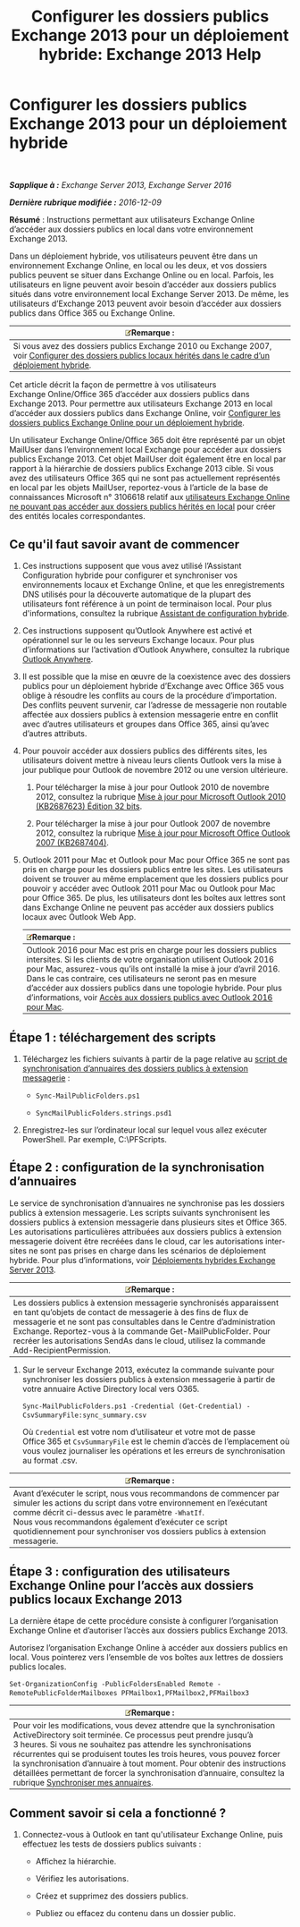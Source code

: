 ﻿---
title: 'Configurer les dossiers publics Exchange 2013 pour un déploiement hybride: Exchange 2013 Help'
TOCTitle: Configurer les dossiers publics Exchange 2013 pour un déploiement hybride
ms:assetid: b828520f-022c-4fcb-ab68-e1c330e87c33
ms:mtpsurl: https://technet.microsoft.com/fr-fr/library/Dn986544(v=EXCHG.150)
ms:contentKeyID: 65452457
ms.date: 04/24/2018
mtps_version: v=EXCHG.150
ms.translationtype: HT
---

# Configurer les dossiers publics Exchange 2013 pour un déploiement hybride

 

_**Sapplique à :** Exchange Server 2013, Exchange Server 2016_

_**Dernière rubrique modifiée :** 2016-12-09_

**Résumé** : Instructions permettant aux utilisateurs Exchange Online d’accéder aux dossiers publics en local dans votre environnement Exchange 2013.

Dans un déploiement hybride, vos utilisateurs peuvent être dans un environnement Exchange Online, en local ou les deux, et vos dossiers publics peuvent se situer dans Exchange Online ou en local. Parfois, les utilisateurs en ligne peuvent avoir besoin d’accéder aux dossiers publics situés dans votre environnement local Exchange Server 2013. De même, les utilisateurs d’Exchange 2013 peuvent avoir besoin d’accéder aux dossiers publics dans Office 365 ou Exchange Online.

<table>
<thead>
<tr class="header">
<th><img src="images/JJ159664.note(EXCHG.150).gif" title="Remarque" alt="Remarque" />Remarque :</th>
</tr>
</thead>
<tbody>
<tr class="odd">
<td>Si vous avez des dossiers publics Exchange 2010 ou Exchange 2007, voir <a href="configure-legacy-on-premises-public-folders-for-a-hybrid-deployment-exchange-2013-help.md">Configurer des dossiers publics locaux hérités dans le cadre d’un déploiement hybride</a>.</td>
</tr>
</tbody>
</table>


Cet article décrit la façon de permettre à vos utilisateurs Exchange Online/Office 365 d’accéder aux dossiers publics dans Exchange 2013. Pour permettre aux utilisateurs Exchange 2013 en local d’accéder aux dossiers publics dans Exchange Online, voir [Configurer les dossiers publics Exchange Online pour un déploiement hybride](configure-exchange-online-public-folders-for-a-hybrid-deployment-exchange-2013-help.md).

Un utilisateur Exchange Online/Office 365 doit être représenté par un objet MailUser dans l’environnement local Exchange pour accéder aux dossiers publics Exchange 2013. Cet objet MailUser doit également être en local par rapport à la hiérarchie de dossiers publics Exchange 2013 cible. Si vous avez des utilisateurs Office 365 qui ne sont pas actuellement représentés en local par les objets MailUser, reportez-vous à l’article de la base de connaissances Microsoft n° 3106618 relatif aux [utilisateurs Exchange Online ne pouvant pas accéder aux dossiers publics hérités en local](https://go.microsoft.com/fwlink/p/?linkid=699451) pour créer des entités locales correspondantes.

## Ce qu'il faut savoir avant de commencer

1.  Ces instructions supposent que vous avez utilisé l’Assistant Configuration hybride pour configurer et synchroniser vos environnements locaux et Exchange Online, et que les enregistrements DNS utilisés pour la découverte automatique de la plupart des utilisateurs font référence à un point de terminaison local. Pour plus d'informations, consultez la rubrique [Assistant de configuration hybride](https://technet.microsoft.com/fr-fr/library/hh529921\(v=exchg.150\)).

2.  Ces instructions supposent qu’Outlook Anywhere est activé et opérationnel sur le ou les serveurs Exchange locaux. Pour plus d’informations sur l’activation d’Outlook Anywhere, consultez la rubrique [Outlook Anywhere](outlook-anywhere-exchange-2013-help.md).

3.  Il est possible que la mise en œuvre de la coexistence avec des dossiers publics pour un déploiement hybride d’Exchange avec Office 365 vous oblige à résoudre les conflits au cours de la procédure d’importation. Des conflits peuvent survenir, car l’adresse de messagerie non routable affectée aux dossiers publics à extension messagerie entre en conflit avec d’autres utilisateurs et groupes dans Office 365, ainsi qu’avec d’autres attributs.

4.  Pour pouvoir accéder aux dossiers publics des différents sites, les utilisateurs doivent mettre à niveau leurs clients Outlook vers la mise à jour publique pour Outlook de novembre 2012 ou une version ultérieure.
    
    1.  Pour télécharger la mise à jour pour Outlook 2010 de novembre 2012, consultez la rubrique [Mise à jour pour Microsoft Outlook 2010 (KB2687623) Édition 32 bits](https://www.microsoft.com/fr-fr/download/details.aspx?id=35702).
    
    2.  Pour télécharger la mise à jour pour Outlook 2007 de novembre 2012, consultez la rubrique [Mise à jour pour Microsoft Office Outlook 2007 (KB2687404)](https://www.microsoft.com/fr-fr/download/details.aspx?id=35718).

5.  Outlook 2011 pour Mac et Outlook pour Mac pour Office 365 ne sont pas pris en charge pour les dossiers publics entre les sites. Les utilisateurs doivent se trouver au même emplacement que les dossiers publics pour pouvoir y accéder avec Outlook 2011 pour Mac ou Outlook pour Mac pour Office 365. De plus, les utilisateurs dont les boîtes aux lettres sont dans Exchange Online ne peuvent pas accéder aux dossiers publics locaux avec Outlook Web App.
    
    <table>
    <thead>
    <tr class="header">
    <th><img src="images/JJ159664.note(EXCHG.150).gif" title="Remarque" alt="Remarque" />Remarque :</th>
    </tr>
    </thead>
    <tbody>
    <tr class="odd">
    <td>Outlook 2016 pour Mac est pris en charge pour les dossiers publics intersites. Si les clients de votre organisation utilisent Outlook 2016 pour Mac, assurez-vous qu’ils ont installé la mise à jour d’avril 2016. Dans le cas contraire, ces utilisateurs ne seront pas en mesure d’accéder aux dossiers publics dans une topologie hybride. Pour plus d’informations, voir <a href="accessing-public-folders-with-outlook-2016-for-mac-exchange-2013-help.md">Accès aux dossiers publics avec Outlook 2016 pour Mac</a>.</td>
    </tr>
    </tbody>
    </table>


## Étape 1 : téléchargement des scripts

1.  Téléchargez les fichiers suivants à partir de la page relative au [script de synchronisation d’annuaires des dossiers publics à extension messagerie](https://www.microsoft.com/en-us/download/details.aspx?id=46381) :
    
      - `Sync-MailPublicFolders.ps1`
    
      - `SyncMailPublicFolders.strings.psd1`

2.  Enregistrez-les sur l’ordinateur local sur lequel vous allez exécuter PowerShell. Par exemple, C:\\PFScripts.

## Étape 2 : configuration de la synchronisation d’annuaires

Le service de synchronisation d’annuaires ne synchronise pas les dossiers publics à extension messagerie. Les scripts suivants synchronisent les dossiers publics à extension messagerie dans plusieurs sites et Office 365. Les autorisations particulières attribuées aux dossiers publics à extension messagerie doivent être recréées dans le cloud, car les autorisations inter-sites ne sont pas prises en charge dans les scénarios de déploiement hybride. Pour plus d’informations, voir [Déploiements hybrides Exchange Server 2013](https://technet.microsoft.com/fr-fr/59e32000-4fcf-417f-a491-f1d8f9aeef9b\(exchg.150\)#doc).

<table>
<thead>
<tr class="header">
<th><img src="images/JJ159664.note(EXCHG.150).gif" title="Remarque" alt="Remarque" />Remarque :</th>
</tr>
</thead>
<tbody>
<tr class="odd">
<td>Les dossiers publics à extension messagerie synchronisés apparaissent en tant qu’objets de contact de messagerie à des fins de flux de messagerie et ne sont pas consultables dans le Centre d’administration Exchange. Reportez-vous à la commande Get-MailPublicFolder. Pour recréer les autorisations SendAs dans le cloud, utilisez la commande Add-RecipientPermission.</td>
</tr>
</tbody>
</table>


1.  Sur le serveur Exchange 2013, exécutez la commande suivante pour synchroniser les dossiers publics à extension messagerie à partir de votre annuaire Active Directory local vers O365.
    
        Sync-MailPublicFolders.ps1 -Credential (Get-Credential) -CsvSummaryFile:sync_summary.csv
    
    Où `Credential` est votre nom d’utilisateur et votre mot de passe Office 365 et `CsvSummaryFile` est le chemin d’accès de l’emplacement où vous voulez journaliser les opérations et les erreurs de synchronisation au format .csv.

<table>
<thead>
<tr class="header">
<th><img src="images/JJ159664.note(EXCHG.150).gif" title="Remarque" alt="Remarque" />Remarque :</th>
</tr>
</thead>
<tbody>
<tr class="odd">
<td>Avant d’exécuter le script, nous vous recommandons de commencer par simuler les actions du script dans votre environnement en l’exécutant comme décrit ci-dessus avec le paramètre <code>-WhatIf</code>.<br />
Nous vous recommandons également d’exécuter ce script quotidiennement pour synchroniser vos dossiers publics à extension messagerie.</td>
</tr>
</tbody>
</table>


## Étape 3 : configuration des utilisateurs Exchange Online pour l’accès aux dossiers publics locaux Exchange 2013

La dernière étape de cette procédure consiste à configurer l’organisation Exchange Online et d’autoriser l’accès aux dossiers publics Exchange 2013.

Autorisez l’organisation Exchange Online à accéder aux dossiers publics en local. Vous pointerez vers l’ensemble de vos boîtes aux lettres de dossiers publics locales.

    Set-OrganizationConfig -PublicFoldersEnabled Remote -RemotePublicFolderMailboxes PFMailbox1,PFMailbox2,PFMailbox3

<table>
<thead>
<tr class="header">
<th><img src="images/JJ159664.note(EXCHG.150).gif" title="Remarque" alt="Remarque" />Remarque :</th>
</tr>
</thead>
<tbody>
<tr class="odd">
<td>Pour voir les modifications, vous devez attendre que la synchronisation ActiveDirectory soit terminée. Ce processus peut prendre jusqu’à 3 heures. Si vous ne souhaitez pas attendre les synchronisations récurrentes qui se produisent toutes les trois heures, vous pouvez forcer la synchronisation d’annuaire à tout moment. Pour obtenir des instructions détaillées permettant de forcer la synchronisation d’annuaire, consultez la rubrique <a href="http://technet.microsoft.com/fr-fr/library/jj151771.aspx">Synchroniser mes annuaires</a>.</td>
</tr>
</tbody>
</table>


## Comment savoir si cela a fonctionné ?

1.  Connectez-vous à Outlook en tant qu'utilisateur Exchange Online, puis effectuez les tests de dossiers publics suivants :
    
      - Affichez la hiérarchie.
    
      - Vérifiez les autorisations.
    
      - Créez et supprimez des dossiers publics.
    
      - Publiez ou effacez du contenu dans un dossier public.

